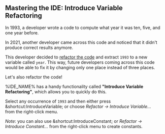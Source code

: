 ﻿## Mastering the IDE: Introduce Variable Refactoring
In 1993, a developer wrote a code to compute what year it was ten, five, and one year before.

In 2021, another developer came across this code and noticed that it didn't produce correct results anymore.

This developer decided to [refactor the code](https://en.wikipedia.org/wiki/Code_refactoring) 
and extract `1993` to a new variable called `year`. 
This way, future developers coming across this code would be able to fix it by changing only one place instead of three places.

Let's also refactor the code!

%IDE_NAME% has a handy functionality called **"Introduce Variable Refactoring"**, which allows you to quickly do this.

Select any occurrence of `1993` and then either press &shortcut:IntroduceVariable; 
or choose *Refactor -> Introduce Variable...* from the right-click menu. 

*Note*: you can also use &shortcut:IntroduceConstant; or *Refactor -> Introduce Constant...* from the right-click menu
to create constants.